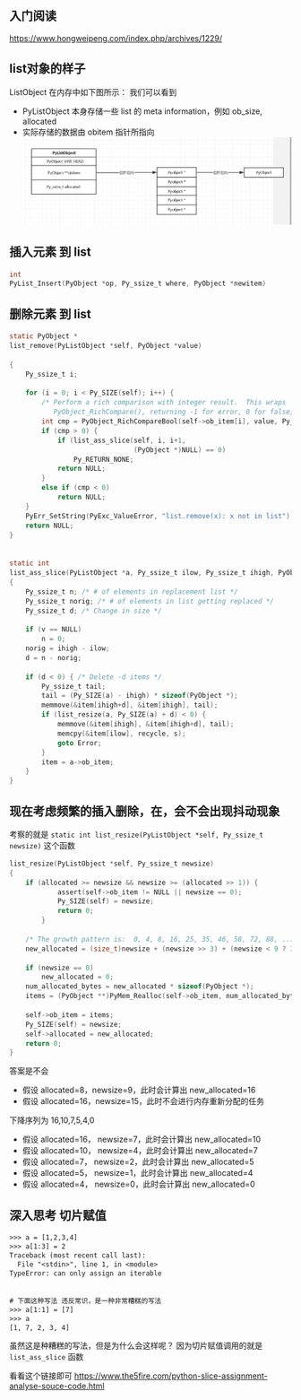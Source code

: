 ## 入门阅读
https://www.hongweipeng.com/index.php/archives/1229/

## list对象的样子
ListObject 在内存中如下图所示：
我们可以看到 
- PyListObject 本身存储一些 list 的 meta information，例如 ob_size, allocated
- 实际存储的数据由 obitem 指针所指向
![](./捕获.PNG)



## 插入元素 到 list
```C
int 
PyList_Insert(PyObject *op, Py_ssize_t where, PyObject *newitem)
```


## 删除元素 到 list
```C
static PyObject *
list_remove(PyListObject *self, PyObject *value)

{
    Py_ssize_t i;

    for (i = 0; i < Py_SIZE(self); i++) {
        /* Perform a rich comparison with integer result.  This wraps
           PyObject_RichCompare(), returning -1 for error, 0 for false, 1 for true. */
        int cmp = PyObject_RichCompareBool(self->ob_item[i], value, Py_EQ);
        if (cmp > 0) {
            if (list_ass_slice(self, i, i+1,
                               (PyObject *)NULL) == 0)
                Py_RETURN_NONE;
            return NULL;
        }
        else if (cmp < 0)
            return NULL;
    }
    PyErr_SetString(PyExc_ValueError, "list.remove(x): x not in list");
    return NULL;
}


static int
list_ass_slice(PyListObject *a, Py_ssize_t ilow, Py_ssize_t ihigh, PyObject *v)
{
    Py_ssize_t n; /* # of elements in replacement list */
    Py_ssize_t norig; /* # of elements in list getting replaced */
    Py_ssize_t d; /* Change in size */

    if (v == NULL)
        n = 0;
    norig = ihigh - ilow;
    d = n - norig;

    if (d < 0) { /* Delete -d items */
        Py_ssize_t tail;
        tail = (Py_SIZE(a) - ihigh) * sizeof(PyObject *);
        memmove(&item[ihigh+d], &item[ihigh], tail);
        if (list_resize(a, Py_SIZE(a) + d) < 0) {
            memmove(&item[ihigh], &item[ihigh+d], tail);
            memcpy(&item[ilow], recycle, s);
            goto Error;
        }
        item = a->ob_item;
    }
}  
```



## 现在考虑频繁的插入删除，在，会不会出现抖动现象
考察的就是 ```static int
list_resize(PyListObject *self, Py_ssize_t newsize)``` 这个函数
```C
list_resize(PyListObject *self, Py_ssize_t newsize)
{
    if (allocated >= newsize && newsize >= (allocated >> 1)) {
            assert(self->ob_item != NULL || newsize == 0);
            Py_SIZE(self) = newsize;
            return 0;
        }
    
    /* The growth pattern is:  0, 4, 8, 16, 25, 35, 46, 58, 72, 88, ... */
    new_allocated = (size_t)newsize + (newsize >> 3) + (newsize < 9 ? 3 : 6);
    
    if (newsize == 0)
        new_allocated = 0;
    num_allocated_bytes = new_allocated * sizeof(PyObject *);
    items = (PyObject **)PyMem_Realloc(self->ob_item, num_allocated_bytes);

    self->ob_item = items;
    Py_SIZE(self) = newsize;
    self->allocated = new_allocated;
    return 0;
}
```
答案是不会
- 假设 allocated=8，newsize=9，此时会计算出 new_allocated=16
- 假设 allocated=16，newsize=15，此时不会进行内存重新分配的任务

下降序列为 16,10,7,5,4,0
- 假设 allocated=16， newsize=7，此时会计算出 new_allocated=10
- 假设 allocated=10， newsize=4，此时会计算出 new_allocated=7
- 假设 allocated=7， newsize=2，此时会计算出 new_allocated=5
- 假设 allocated=5， newsize=1，此时会计算出 new_allocated=4
- 假设 allocated=4， newsize=0，此时会计算出 new_allocated=0





## 深入思考 切片赋值
```
>>> a = [1,2,3,4]
>>> a[1:3] = 2
Traceback (most recent call last):
  File "<stdin>", line 1, in <module>
TypeError: can only assign an iterable


# 下面这种写法 违反常识，是一种非常糟糕的写法
>>> a[1:1] = [7]
>>> a
[1, 7, 2, 3, 4]
```
虽然这是种糟糕的写法，但是为什么会这样呢？
因为切片赋值调用的就是 ```list_ass_slice``` 函数

看看这个链接即可 https://www.the5fire.com/python-slice-assignment-analyse-souce-code.html


